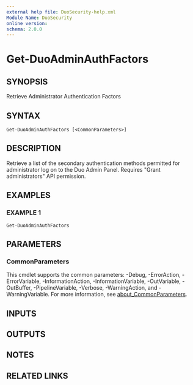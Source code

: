 ```yaml
---
external help file: DuoSecurity-help.xml
Module Name: DuoSecurity
online version:
schema: 2.0.0
---
```


# Get-DuoAdminAuthFactors

## SYNOPSIS
Retrieve Administrator Authentication Factors

## SYNTAX

```
Get-DuoAdminAuthFactors [<CommonParameters>]
```

## DESCRIPTION
Retrieve a list of the secondary authentication methods permitted for administrator log on to the Duo Admin Panel.
Requires "Grant administrators" API permission.

## EXAMPLES

### EXAMPLE 1
```
Get-DuoAdminAuthFactors
```

## PARAMETERS

### CommonParameters
This cmdlet supports the common parameters: -Debug, -ErrorAction, -ErrorVariable, -InformationAction, -InformationVariable, -OutVariable, -OutBuffer, -PipelineVariable, -Verbose, -WarningAction, and -WarningVariable. For more information, see [about_CommonParameters](http://go.microsoft.com/fwlink/?LinkID=113216).

## INPUTS

## OUTPUTS

## NOTES

## RELATED LINKS
